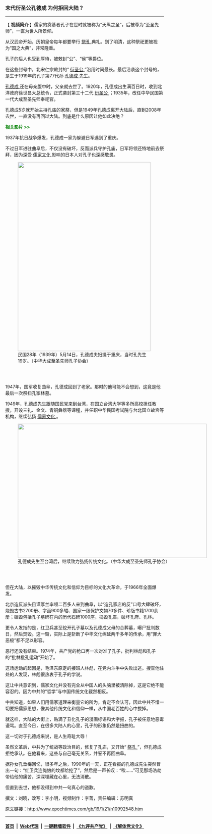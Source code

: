 ### 末代衍圣公孔德成 为何拒回大陆？
------------------------

<p>
 【
 <strong>
  视频简介
 </strong>
 】儒家的奠基者孔子在世时就被称为“天纵之圣”，后被尊为“至圣先师”，一直为世人所景仰。
</p>
<p>
 从汉武帝开始，历朝皇帝每年都要举行
 <a href="http://www.epochtimes.com/gb/tag/%E7%A5%AD%E5%AD%94.html">
  祭孔
 </a>
 典礼。到了明清，这种祭祀更被视为“国之大典”，非常隆重。
</p>
<p>
 孔子的后人也受到厚待，被敕封“公”、“侯”等爵位。
</p>
<p>
 在这些封号中，北宋仁宗敕封的“
 <a href="http://www.epochtimes.com/gb/tag/%E8%A1%8D%E5%9C%A3%E5%85%AC.html">
  衍圣公
 </a>
 ”沿用时间最长。最后沿袭这个封号的，是生于1919年的孔子第77代孙
 <a href="http://www.epochtimes.com/gb/tag/%E5%AD%94%E5%BE%B7%E6%88%90.html">
  孔德成
 </a>
 先生。
</p>
<p>
 <a href="http://www.epochtimes.com/gb/tag/%E5%AD%94%E5%BE%B7%E6%88%90.html">
  孔德成
 </a>
 还在母亲腹中时，父亲就去世了。1920年，孔德成出生满百日时，收到北洋政府徐世昌大总统令，正式袭封第三十二代
 <a href="http://www.epochtimes.com/gb/tag/%E8%A1%8D%E5%9C%A3%E5%85%AC.html">
  衍圣公
 </a>
 ；1935年，改任中华民国第一代大成至圣先师奉祀官。
</p>
<p>
 孔德成5岁就开始主持孔庙的家祭，但是1949年孔德成离开大陆后，直到2008年去世，一直没有再回过大陆。到底是什么原因让他如此决绝？
</p>
<p>
 <strong>
  <span style="color: #008000;">
   相关影片 &gt;&gt;
  </span>
 </strong>
</p>
<div class="video_fit_container">
</div>
<p>
 1937年抗日战争爆发，孔德成一家为躲避日军逃到了重庆。
</p>
<p>
 不过日军进驻曲阜后，不仅没有破坏，反而派兵守护孔庙，日军将领还特地前去祭拜，因为深受
 <a href="http://www.epochtimes.com/gb/tag/%E5%84%92%E5%AE%B6%E6%96%87%E5%8C%96.html">
  儒家文化
 </a>
 影响的日本人对孔子也深感敬畏。
</p>
<figure class="wp-caption aligncenter" id="attachment_10992627" style="width: 421px">
 <a href="http://i.epochtimes.com/assets/uploads/2019/01/1901191034142378-1.jpg">
  <img alt="" class="size-full wp-image-10992627" height="599" src="http://i.epochtimes.com/assets/uploads/2019/01/1901191034142378-1.jpg" width="421"/>
 </a>
 <br/><figcaption class="wp-caption-text">
  民国28年（1939年）5月14日，孔德成夫妇摄于重庆，当时孔先生19岁。（中华大成至圣先师孔子协会）
 </figcaption><br/>
</figure><br/>
<p>
 1947年，国军收复曲阜，孔德成回到了老家。那时的他可能不会想到，这竟是他最后一次祭扫孔家林墓。
</p>
<p>
 1949年，孔德成先生跟随国民党来到台湾，在国立台湾大学等多所高校担任教授，开设三礼、金文、青铜彝器等课程，并任职中华民国考试院与台北国立故宫等机构，继续弘扬
 <a href="http://www.epochtimes.com/gb/tag/%E5%84%92%E5%AE%B6%E6%96%87%E5%8C%96.html">
  儒家文化
 </a>
 。
</p>
<figure class="wp-caption aligncenter" id="attachment_10992637" style="width: 600px">
 <a href="http://i.epochtimes.com/assets/uploads/2019/01/48417701_1073049039565958_8578327223839227904_n.jpg">
  <img alt="" class="wp-image-10992637 size-large" height="425" src="http://i.epochtimes.com/assets/uploads/2019/01/48417701_1073049039565958_8578327223839227904_n-600x425.jpg" width="600"/>
 </a>
 <br/><figcaption class="wp-caption-text">
  孔德成先生至台湾后，继续致力弘扬传统文化。（中华大成至圣先师孔子协会）
 </figcaption><br/>
</figure><br/>
<p>
 但在大陆，以摧毁中华传统文化和信仰为目标的文化大革命，于1966年全面爆发。
</p>
<p>
 北京造反派头目谭厚兰率领二百多人来到曲阜，以“造孔家店的反”口号大肆破坏，烧毁古书2700册、字画900多轴、国家一级保护文物70多件、珍版书籍1700余册；砸毁包括孔子墓碑在内的历代石碑1000座，捣毁孔庙，破坏孔府、孔林。
</p>
<p>
 更令人发指的是，红卫兵甚至挖开孔子墓以及孔德成父母的合葬墓，曝尸批判数日，然后焚毁。这一毁，实际上是斩断了中华文化绵延两千多年的传承，用“罪大恶极”都不足以形容。
</p>
<p>
 恶行还没有结束。1974年，共产党的枪口再一次对准了孔子，批判林彪和孔子的“批林批孔运动”开始了。
</p>
<p>
 这场运动的起因是，毛泽东原定的接班人林彪，在党内斗争中失败出逃。搜查他住处的人发现，林彪很热衷于孔子的学说。
</p>
<p>
 这让中共意识到，儒家文化并没有完全从中国人的头脑里被清除掉，这是它绝不能容忍的。因为中共的“哲学”与中国传统文化截然相反。
</p>
<p>
 中共知道，如果人们用儒家道理来衡量它的所为，肯定不会认可，因此中共不惜一切要把儒家思想，像其他传统文化和信仰一样，从中国老百姓的心中拔掉。
</p>
<p>
 就这样，大陆的大街上，贴满了丑化孔子的漫画标语和大字报，孔子被任意地恶毒谩骂。直至今日，在很多大陆人的心里，孔子的形象仍然是扭曲的。
</p>
<p>
 这一切对于孔德成来说，是人生奇耻大辱！
</p>
<p>
 虽然文革后，中共为了统战等政治目的，修复了孔庙，又开始“
 <a href="http://www.epochtimes.com/gb/tag/%E7%A5%AD%E5%AD%94.html">
  祭孔
 </a>
 ”，但孔德成拒绝承认。在他看来，这些与自己毫无关系，并誓不再回曲阜。
</p>
<p>
 据孙女孔垂梅回忆，很多年之后，1990年的一天，正在看报的孔德成先生突然冒出一句：“红卫兵连俺娘的坟都给挖了”，然后是一声长叹：“唉……”可见那场浩劫带给他的痛苦，深深埋藏在心里，无法消散。
</p>
<p>
 但直到去世，他都没得到中共一句真心的道歉。
</p>
<p>
 撰文：刘晓，改写：李小明，视频制作：李菁，责任编辑：苏明真
</p>

原文链接：http://www.epochtimes.com/gb/19/1/21/n10992548.htm


------------------------
#### [首页](https://github.com/gfw-breaker/banned-news/blob/master/README.md) &nbsp;|&nbsp; [Web代理](https://github.com/labour-camp/helloworld) &nbsp;|&nbsp; [一键翻墙软件](https://github.com/gfw-breaker/nogfw/blob/master/README.md) &nbsp;|&nbsp; [《九评共产党》](https://github.com/gfw-breaker/9ping.md/blob/master/README.md#九评之一评共产党是什么) &nbsp;|&nbsp; [《解体党文化》](https://github.com/gfw-breaker/jtdwh.md/blob/master/README.md#绪论)

